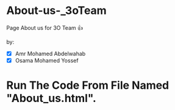 # About-us-_3oTeam
Page About us  for 3O Team :+1:

by:
  - [x] Amr Mohamed Abdelwahab
  - [x] Osama Mohamed Yossef

# Run The Code From File Named "About_us.html".
